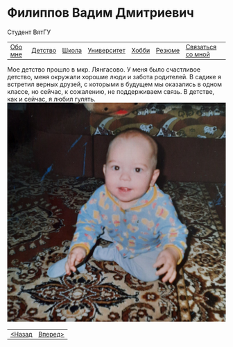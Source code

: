 <!DOCTYPE html>
<html lang="ru">
    <head>
        <meta charset="UTF-8">
        <title>Детство</title>
        <link rel="stylesheet" href="oformlenie.css">
        <link rel="stylesheet" href="foto.css">
    </head>
    <body>
        <div class="bac">
            <h1 class="zagolovok">Филиппов Вадим Дмитриевич</h1>
            <p class="mini">Студент ВятГУ</p>
            <div class="container2">
                <table class="tabliza">
                    <tr>
                        <td><a href="index.md" class="silka">Обо мне</a></td>
                        <td><a href="detstvo.md" class="silka">Детство</a></td>
                        <td><a href="school.md" class="silka">Школа</a></td>
                        <td><a href="university.md" class="silka">Университет</a></td>
                        <td><a href="hobbi.md" class="silka">Хобби</a></td>
                        <td><a href="resume.md" class="silka">Резюме</a></td>
                        <td><a href="svayz.md" class="silka">Связаться со мной</a></td>
                    </tr>
                </table>
                <div class="text">
                    Мое детство прошло в мкр. Лянгасово. У меня было счастливое детство, меня окружали хорошие люди и забота родителей.
					В садике я встретил верных друзей, с которыми в будущем мы оказались в одном классе, но сейчас, к сожалению, не поддерживаем связь.
					В детстве, как и сейчас, я любил гулять.
				</div>
                <div class="foto"><img src="я.jpg" class="detstvo-foto" alt="Фото"></div>
                <table class="tabliza2">
                    <tr>
                        <td ><a href="index.md" class="silka2"> &lt;Назад </a></td>
                        <td ><a href="school.md" class="silka2">Вперед&gt;</a></td>
                    </tr>
                </table>
            </div>
        </div>
      </body>
</html>
